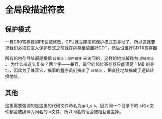 # 全局段描述符表

## 保护模式

一旦CR0寄存器的PE位被修改，CPU就立即按照保护模式去寻址了，所以这就要求我们必须在进入保护模式之前就在内存里放置好GDT，然后设置好GDTR寄存器

所有的内存寻址都是根据 `段基址：段内偏移` 来访问的，这样的地址被称为 `逻辑地址` 。
为什么搞这么复杂？两个字——兼容，最早的16位寄存器只能满足 1 MB 的寻址，因此为了兼容它，搞事的程序员们搞出了 `段基址` ，把直接地址搞成了逻辑转换地址。

## 其他

这里需要强调的是这里的代码文件命名为gdt_s.s，因为同一个目录下的.s和.c文件都会被编译为同名的.o文件，所以同名的话会被相互覆盖掉。

